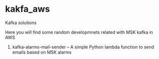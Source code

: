 # kakfa_aws
Kafka solutions 

Here you will find some random developmnets related with MSK kafka in AWS

1) kafka-alarms-mail-sender – A simple Python lambda function to send emails based on MSK alarms 